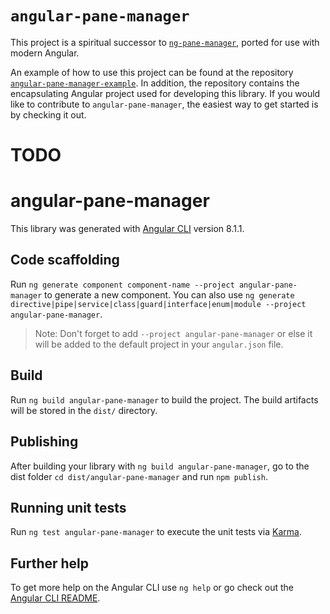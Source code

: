 # `angular-pane-manager`

This project is a spiritual successor to [`ng-pane-manager`], ported for use with modern Angular.

An example of how to use this project can be found at the repository [`angular-pane-manager-example`].  In addition, the repository contains the encapsulating Angular project used for developing this library.  If you would like to contribute to `angular-pane-manager`, the easiest way to get started is by checking it out.

# TODO

# angular-pane-manager

This library was generated with [Angular CLI](https://github.com/angular/angular-cli) version 8.1.1.

## Code scaffolding

Run `ng generate component component-name --project angular-pane-manager` to generate a new component. You can also use `ng generate directive|pipe|service|class|guard|interface|enum|module --project angular-pane-manager`.
> Note: Don't forget to add `--project angular-pane-manager` or else it will be added to the default project in your `angular.json` file. 

## Build

Run `ng build angular-pane-manager` to build the project. The build artifacts will be stored in the `dist/` directory.

## Publishing

After building your library with `ng build angular-pane-manager`, go to the dist folder `cd dist/angular-pane-manager` and run `npm publish`.

## Running unit tests

Run `ng test angular-pane-manager` to execute the unit tests via [Karma](https://karma-runner.github.io).

## Further help

To get more help on the Angular CLI use `ng help` or go check out the [Angular CLI README](https://github.com/angular/angular-cli/blob/master/README.md).

[`ng-pane-manager`]: https://github.com/opuslogica/ng-pane-manager
[`angular-pane-manager-example`]: https://github.com/rookie1024/angular-pane-manager-example